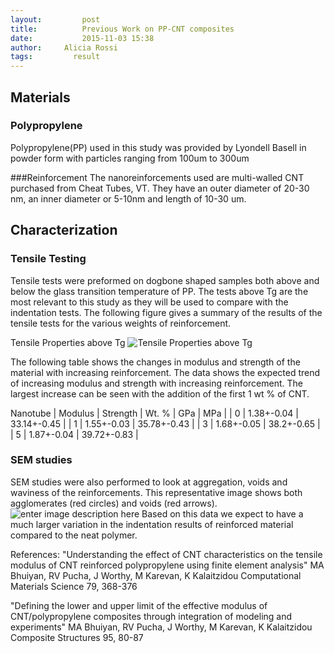 ```yaml
---
layout:     	post
title:      	Previous Work on PP-CNT composites
date:       	2015-11-03 15:38
author:     Alicia Rossi
tags:         result
---
```

## Materials

### Polypropylene 
Polypropylene(PP) used in this study was provided by Lyondell Basell in powder form with particles ranging from 100um to 300um

###Reinforcement
The nanoreinforcements used are multi-walled CNT purchased from Cheat Tubes, VT.  They have an outer diameter of 20-30 nm, an inner diameter or 5-10nm and length of 10-30 um.  


## Characterization 

### Tensile Testing
Tensile tests were preformed on dogbone shaped samples both above and below the glass transition temperature of PP.  The tests above Tg are the most relevant to this study as they will be used to compare with the indentation tests.  The following figure gives a summary of the results of the tensile tests for the various weights of reinforcement.  


Tensile Properties above Tg
![Tensile Properties above Tg](https://lh3.googleusercontent.com/-JbA894Xj3KM/VjkePGFCtyI/AAAAAAAAAXQ/jV82bKzxr6o/s0/Tensile+above+Tg.png "Tensile above Tg.png")

The following table shows the changes in modulus and strength of the material with increasing reinforcement.  The data shows the expected trend of increasing modulus and strength with increasing reinforcement.  The largest increase can be seen with the addition of the first 1 wt % of CNT.  


Nanotube | Modulus | Strength
| Wt. % | GPa | MPa |
| 0 |  1.38+-0.04  |  33.14+-0.45  |
| 1 |  1.55+-0.03  | 35.78+-0.43  |
| 3 |  1.68+-0.05  |  38.2+-0.65  |
| 5 |  1.87+-0.04  |  39.72+-0.83  |

### SEM studies

SEM studies were also performed to look at aggregation, voids and waviness of the reinforcements.  This representative image shows both agglomerates (red circles) and voids (red arrows).  
![enter image description here](https://lh3.googleusercontent.com/P2A0FKE-mhfEejF1_dZCWDDIPjBVrggnukdSzOcESVo=s0 "SEM-nanotubes-fracture.png")
Based on this data we expect to have a much larger variation in the indentation results of reinforced material compared to the neat polymer.

References: 
"Understanding the effect of CNT characteristics on the tensile modulus of CNT reinforced polypropylene using finite element analysis"
MA Bhuiyan, RV Pucha, J Worthy, M Karevan, K Kalaitzidou Computational Materials Science 79, 368-376
 
"Defining the lower and upper limit of the effective modulus of CNT/polypropylene composites through integration of modeling and experiments"
MA Bhuiyan, RV Pucha, J Worthy, M Karevan, K Kalaitzidou Composite Structures 95, 80-87
